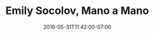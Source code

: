 ---
title: "Emily Socolov, Mano a Mano"
description: " "
date: "2016-05-31T11:42:00-07:00"
quote: "Steve is a gifted and imaginative designer. He is consistently thoughtful and cheerful and is a great collaborator. I would recommend him for any design project."
---